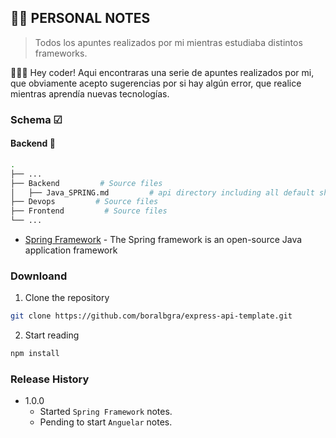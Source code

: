## 👨‍🏫 PERSONAL NOTES
> Todos los apuntes realizados por mi mientras estudiaba distintos frameworks.

👨🏻‍💻 Hey coder! Aqui encontraras una serie de apuntes realizados por mi, que obviamente acepto sugerencias por si hay algún error, que realice mientras aprendía nuevas tecnologías.

### Schema ☑

#### Backend 🚧

```bash
.
├── ...
├── Backend         # Source files 
│   ├── Java_SPRING.md         # api directory including all default shcema
├── Devops         # Source files 
├── Frontend         # Source files 
└── ...
```

* [Spring Framework](./Backend/Java_SPRING.md) - The Spring framework is an open-source Java application framework


### Downloand
1. Clone the repository
```sh
git clone https://github.com/boralbgra/express-api-template.git
```
2. Start reading
```sh
npm install
```

### Release History
* 1.0.0
    * Started `Spring Framework` notes.
    * Pending to start `Anguelar` notes.



